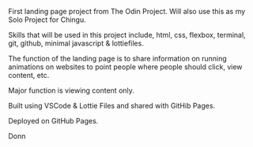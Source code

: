 First landing page project from The Odin Project. Will also use this as my Solo Project for Chingu.

Skills that will be used in this project include, html, css, flexbox, terminal, git, github, minimal javascript & lottiefiles. 

The function of the landing page is to share information on running animations on websites to point people where people should click, view content, etc. 

Major function is viewing content only. 

Built using VSCode & Lottie Files and shared with GitHib Pages. 

Deployed on GitHub Pages.

Donn